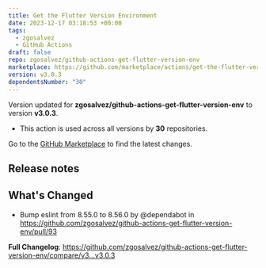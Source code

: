```yaml
---
title: Get the Flutter Version Environment
date: 2023-12-17 03:18:53 +00:00
tags:
  - zgosalvez
  - GitHub Actions
draft: false
repo: zgosalvez/github-actions-get-flutter-version-env
marketplace: https://github.com/marketplace/actions/get-the-flutter-version-environment
version: v3.0.3
dependentsNumber: "30"
---
```



Version updated for **zgosalvez/github-actions-get-flutter-version-env** to version **v3.0.3**.
- This action is used across all versions by **30** repositories.

Go to the [GitHub Marketplace](https://github.com/marketplace/actions/get-the-flutter-version-environment) to find the latest changes.

## Release notes

## What's Changed
* Bump eslint from 8.55.0 to 8.56.0 by @dependabot in https://github.com/zgosalvez/github-actions-get-flutter-version-env/pull/93


**Full Changelog**: https://github.com/zgosalvez/github-actions-get-flutter-version-env/compare/v3...v3.0.3
